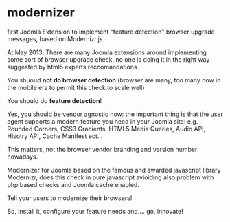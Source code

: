 modernizer
==========

first Joomla Extension to implement "feature detection" browser upgrade messages, based on Modernizr.js


At May 2013, There are many Joomla extensions around implementing some sort of browser upgrade check,
no one is doing it in the right way suggested by html5 experts reccomandations

You shuoud **not do browser detection** (browser are many, too many now in the mobile era to permit this check to scale well)

You should do **feature detection**!

Yes, you should be vendor agnostic now: the important thing is that the user agent supports a modern feature you need in 
your Joomla site: e.g. Rounded Corners, CSS3 Gradients, HTML5 Media Queries, Audio API, Hisotry API, Cache Manifest ect...

This matters, not the browser vendor branding and version number nowadays.

Modernizer for Joomla based on the famous and awarded  javascript library Modernizr, does this check in pure javascript
avioiding also problem with php based checks and Joomla cache enabled.

Tell your users to modernize their browsers!

So, install it, configure your feature needs and.... go, innovate!

